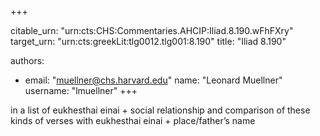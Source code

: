 +++


citable_urn: "urn:cts:CHS:Commentaries.AHCIP:Iliad.8.190.wFhFXry"
target_urn: "urn:cts:greekLit:tlg0012.tlg001:8.190"
title: "Iliad 8.190"

authors:
- email: "muellner@chs.harvard.edu"
  name: "Leonard Muellner"
  username: "lmuellner"
+++

<p>in a list of eukhesthai einai + social relationship and comparison of these kinds of verses with eukhesthai einai + place/father’s name</p>